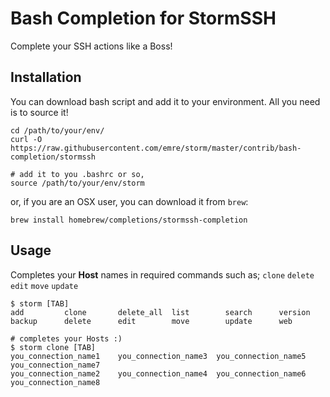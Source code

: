 # Bash Completion for StormSSH

Complete your SSH actions like a Boss!

## Installation

You can download bash script and add it to your environment. All you need
is to source it!

    cd /path/to/your/env/
    curl -O https://raw.githubusercontent.com/emre/storm/master/contrib/bash-completion/stormssh
    
    # add it to you .bashrc or so,
    source /path/to/your/env/storm

or, if you are an OSX user, you can download it from `brew`:

    brew install homebrew/completions/stormssh-completion

## Usage

Completes your **Host** names in required commands such as; `clone` `delete`
`edit` `move` `update`

    $ storm [TAB]
    add         clone       delete_all  list        search      version     
    backup      delete      edit        move        update      web
    
    # completes your Hosts :)
    $ storm clone [TAB]
    you_connection_name1    you_connection_name3  you_connection_name5      you_connection_name7
    you_connection_name2    you_connection_name4  you_connection_name6      you_connection_name8

